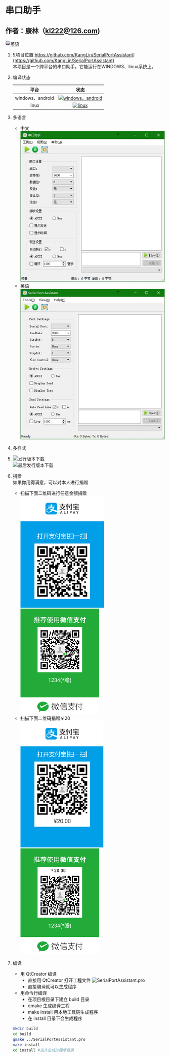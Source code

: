 串口助手
=======

作者：康林（kl222@126.com)
--------

[<img src="Resource/png/English.png" alt="English" title="English" width="16" height="16" />英语](README.md)

1. ![项目位置:https://github.com/KangLin/SerialPortAssistant](https://github.com/KangLin/SerialPortAssistant)  
本项目是一个跨平台的串口助手。它能运行在WINDOWS、linux系统上。

2. 编译状态

    |平台|状态|
    |:---:|:------:|
    |windows、android|[![windows、android](https://ci.appveyor.com/api/projects/status/y77e828ysqc79r9o?svg=true)](https://ci.appveyor.com/project/KangLin/serialportassistant)|
    |linux|[![linux](https://travis-ci.org/KangLin/SerialPortAssistant.svg?branch=master)](https://travis-ci.org/KangLin/SerialPortAssistant)|

3. 多语言
    * 中文  
    ![中文](Docs/ui-zh.jpg)
    * 英语  
    ![中文](Docs/ui-en.jpg)

4. 多样式

5. ![发行版本下载](https://github.com/KangLin/SerialPortAssistant/releases)  
![最后发行版本下载](https://github.com/KangLin/SerialPortAssistant/releases/latest)

6. 捐赠  
如果你用得满意，可以对本人进行捐赠
    * 扫描下面二维码进行任意金额捐赠  
    ![支付宝(大于 ￥20 )](Resource/png/zhifubao.png  "支付宝( 大于 ￥20 )")
    ![微信( 大于 ￥20 )](Resource/png/weixinpay.png "微信( 大于 ￥20 )")
    * 扫描下面二维码捐赠￥20  
    ![支付宝（￥20）](Resource/png/zhifubao20.png  "支付宝捐赠")
    ![微信捐赠](Resource/png/weixinpay20.png "微信捐赠")

7. 编译
    - 用 QtCreator 编译
      * 直接用 QtCreator 打开工程文件 ![SerialPortAssistant.pro](SerialPortAssistant.pro) 
      * 直接编译就可以生成程序
    - 用命令行编译
      * 在项目根目录下建立 build 目录
      * qmake 生成编译工程
      * make install 用本地工具链生成程序
      * 在 install 目录下会生成程序

    ```sh
    mkdir build
    cd build
    qmake ../SerialPortAssistant.pro
    make install
    cd install #进入生成的程序目录
    ```
